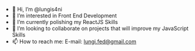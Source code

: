 - 👋 Hi, I’m @lungis4ni
- 👀 I’m interested in Front End Development
- 🌱 I’m currently polishing my ReactJS Skills
- 💞️ I’m looking to collaborate on projects that will improve my JavaScript Skills
- 📫 How to reach me: E-mail: lungi.fed@gmail.com

<!---
lungis4ni/lungis4ni is a ✨ special ✨ repository because its `README.md` (this file) appears on your GitHub profile.
You can click the Preview link to take a look at your changes.
--->
